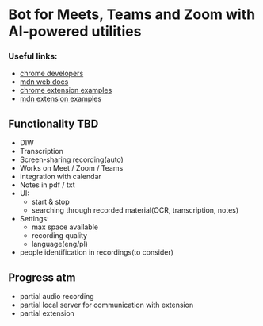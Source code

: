 # Bot for Meets, Teams and Zoom with AI-powered utilities

### Useful links:

- [chrome developers](https://developer.chrome.com/docs/extensions)
- [mdn web docs](https://developer.mozilla.org/en-US/docs/Web)
- [chrome extension examples](https://github.com/GoogleChrome/chrome-extensions-samples?tab=readme-ov-file)
- [mdn extension examples](https://github.com/mdn/webextensions-examples)

## Functionality TBD

- DIW
- Transcription
- Screen-sharing recording(auto)
- Works on Meet / Zoom / Teams
- integration with calendar
- Notes in pdf / txt
- UI:
  - start & stop    
  - searching through recorded material(OCR, transcription, notes)
- Settings:
  - max space available
  - recording quality
  - language(eng/pl)
- people identification in recordings(to consider)

## Progress atm

- partial audio recording
- partial local server for communication with extension
- partial extension
